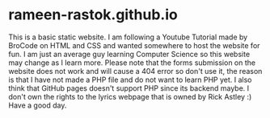 # rameen-rastok.github.io
This is a basic static website. I am following a Youtube Tutorial made by BroCode on HTML and CSS and wanted somewhere to host the website for fun.
I am just an average guy learning Computer Science so this website may change as I learn more.
Please note that the forms submission on the website does not work and will cause a 404 error so don't use it, the reason is that I have not made a PHP file and do not want to learn PHP yet.
I also think that GitHub pages doesn't support PHP since its backend maybe.
I don't own the rights to the lyrics webpage that is owned by Rick Astley :)
Have a good day.
